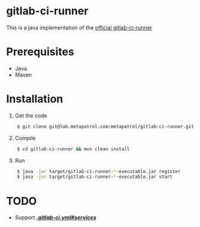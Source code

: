 gitlab-ci-runner
================

This is a java implementation of the [official gitlab-ci-runner](https://gitlab.com/gitlab-org/gitlab-ci-multi-runner)

# Prerequisites

* Java
* Maven

# Installation

1. Get the code

```bash
    $ git clone git@lab.metapatrol.com:metapatrol/gitlab-ci-runner.git
```

2. Compile

```bash
    $ cd gitlab-ci-runner && mvn clean install
```

3. Run

```bash
    $ java -jar target/gitlab-ci-runner-*-executable.jar register
    $ java -jar target/gitlab-ci-runner-*-executable.jar start
```

# TODO

* Support [***.gitlab-ci.yml#services***](http://doc.gitlab.com/ci/yaml/README.html)